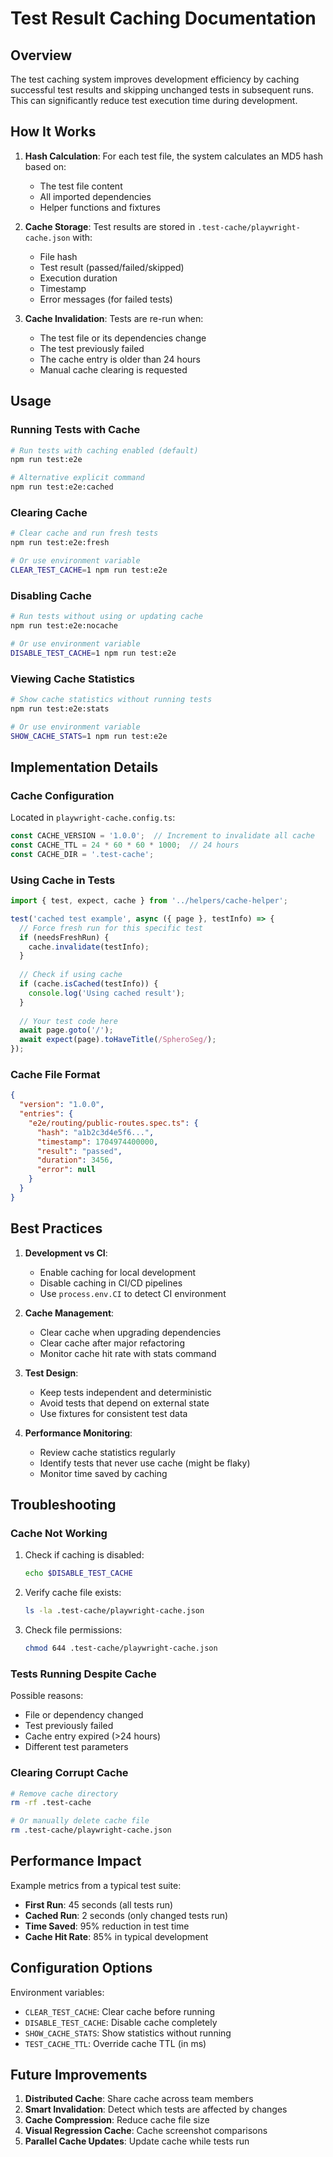 # Test Result Caching Documentation

## Overview

The test caching system improves development efficiency by caching successful test results and skipping unchanged tests in subsequent runs. This can significantly reduce test execution time during development.

## How It Works

1. **Hash Calculation**: For each test file, the system calculates an MD5 hash based on:
   - The test file content
   - All imported dependencies
   - Helper functions and fixtures

2. **Cache Storage**: Test results are stored in `.test-cache/playwright-cache.json` with:
   - File hash
   - Test result (passed/failed/skipped)
   - Execution duration
   - Timestamp
   - Error messages (for failed tests)

3. **Cache Invalidation**: Tests are re-run when:
   - The test file or its dependencies change
   - The test previously failed
   - The cache entry is older than 24 hours
   - Manual cache clearing is requested

## Usage

### Running Tests with Cache

```bash
# Run tests with caching enabled (default)
npm run test:e2e

# Alternative explicit command
npm run test:e2e:cached
```

### Clearing Cache

```bash
# Clear cache and run fresh tests
npm run test:e2e:fresh

# Or use environment variable
CLEAR_TEST_CACHE=1 npm run test:e2e
```

### Disabling Cache

```bash
# Run tests without using or updating cache
npm run test:e2e:nocache

# Or use environment variable
DISABLE_TEST_CACHE=1 npm run test:e2e
```

### Viewing Cache Statistics

```bash
# Show cache statistics without running tests
npm run test:e2e:stats

# Or use environment variable
SHOW_CACHE_STATS=1 npm run test:e2e
```

## Implementation Details

### Cache Configuration

Located in `playwright-cache.config.ts`:

```typescript
const CACHE_VERSION = '1.0.0';  // Increment to invalidate all cache
const CACHE_TTL = 24 * 60 * 60 * 1000;  // 24 hours
const CACHE_DIR = '.test-cache';
```

### Using Cache in Tests

```typescript
import { test, expect, cache } from '../helpers/cache-helper';

test('cached test example', async ({ page }, testInfo) => {
  // Force fresh run for this specific test
  if (needsFreshRun) {
    cache.invalidate(testInfo);
  }
  
  // Check if using cache
  if (cache.isCached(testInfo)) {
    console.log('Using cached result');
  }
  
  // Your test code here
  await page.goto('/');
  await expect(page).toHaveTitle(/SpheroSeg/);
});
```

### Cache File Format

```json
{
  "version": "1.0.0",
  "entries": {
    "e2e/routing/public-routes.spec.ts": {
      "hash": "a1b2c3d4e5f6...",
      "timestamp": 1704974400000,
      "result": "passed",
      "duration": 3456,
      "error": null
    }
  }
}
```

## Best Practices

1. **Development vs CI**:
   - Enable caching for local development
   - Disable caching in CI/CD pipelines
   - Use `process.env.CI` to detect CI environment

2. **Cache Management**:
   - Clear cache when upgrading dependencies
   - Clear cache after major refactoring
   - Monitor cache hit rate with stats command

3. **Test Design**:
   - Keep tests independent and deterministic
   - Avoid tests that depend on external state
   - Use fixtures for consistent test data

4. **Performance Monitoring**:
   - Review cache statistics regularly
   - Identify tests that never use cache (might be flaky)
   - Monitor time saved by caching

## Troubleshooting

### Cache Not Working

1. Check if caching is disabled:
   ```bash
   echo $DISABLE_TEST_CACHE
   ```

2. Verify cache file exists:
   ```bash
   ls -la .test-cache/playwright-cache.json
   ```

3. Check file permissions:
   ```bash
   chmod 644 .test-cache/playwright-cache.json
   ```

### Tests Running Despite Cache

Possible reasons:
- File or dependency changed
- Test previously failed
- Cache entry expired (>24 hours)
- Different test parameters

### Clearing Corrupt Cache

```bash
# Remove cache directory
rm -rf .test-cache

# Or manually delete cache file
rm .test-cache/playwright-cache.json
```

## Performance Impact

Example metrics from a typical test suite:

- **First Run**: 45 seconds (all tests run)
- **Cached Run**: 2 seconds (only changed tests run)
- **Time Saved**: 95% reduction in test time
- **Cache Hit Rate**: 85% in typical development

## Configuration Options

Environment variables:
- `CLEAR_TEST_CACHE`: Clear cache before running
- `DISABLE_TEST_CACHE`: Disable cache completely
- `SHOW_CACHE_STATS`: Show statistics without running
- `TEST_CACHE_TTL`: Override cache TTL (in ms)

## Future Improvements

1. **Distributed Cache**: Share cache across team members
2. **Smart Invalidation**: Detect which tests are affected by changes
3. **Cache Compression**: Reduce cache file size
4. **Visual Regression Cache**: Cache screenshot comparisons
5. **Parallel Cache Updates**: Update cache while tests run